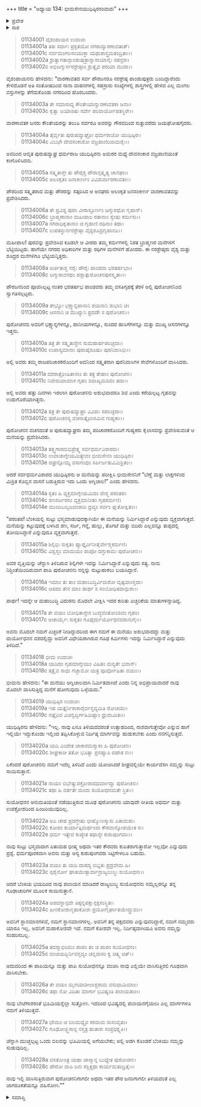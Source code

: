 +++
title = "ಅಧ್ಯಾಯ 134: ಭೀಮಸೇನಯುಧಿಷ್ಠಿರಸಂವಾದಃ"
+++

<details><summary>ಪ್ರವೇಶ</summary>


।।   ಓಂ ಓಂ ನಮೋ ನಾರಾಯಣಾಯ।।   ಶ್ರೀ ವೇದವ್ಯಾಸಾಯ ನಮಃ ।।

ಶ್ರೀ ಕೃಷ್ಣದ್ವೈಪಾಯನ ವೇದವ್ಯಾಸ ವಿರಚಿತ  

**ಶ್ರೀ ಮಹಾಭಾರತ**

**ಆದಿ ಪರ್ವ**

**ಜತುಗೃಹ ಪರ್ವ**

**ಅಧ್ಯಾಯ 134**

</details>


<details><summary>ಸಾರ</summary>

ವಾರಣಾವತದಲ್ಲಿ ಪಾಂಡವರ ಸ್ವಾಗತ, ಸತ್ಕಾರ; ಪುರೋಚನನಿಂದ ಉಡುಗೊರೆಯಾಗಿ ಪಡೆದ ಅರಗಿನ ಮನೆಯ ಪ್ರವೇಶ (1-12). ಸಂಶಯಪಟ್ಟ ಯುಧಿಷ್ಠಿರ-ಭೀಮರ ಸಂವಾದ (13-28).

</details>


> 01134001 ವೈಶಂಪಾಯನ ಉವಾಚ।  
01134001a ತತಃ ಸರ್ವಾಃ ಪ್ರಕೃತಯೋ ನಗರಾದ್ವಾರಣಾವತಾತ್।  
01134001c ಸರ್ವಮಂಗಲಸಂಯುಕ್ತಾ ಯಥಾಶಾಸ್ತ್ರಮತಂದ್ರಿತಾಃ।।  
01134002a ಶ್ರುತ್ವಾಗತಾನ್ಪಾಂಡುಪುತ್ರಾನ್ನಾನಾಯಾನೈಃ ಸಹಸ್ರಶಃ।  
01134002c ಅಭಿಜಗ್ಮುರ್ನರಶ್ರೇಷ್ಠಾಂ ಶ್ರುತ್ವೈವ ಪರಯಾ ಮುದಾ।।

ವೈಶಂಪಾಯನನು ಹೇಳಿದನು: “ವಾರಣಾವತದ ಸರ್ವ ಪೌರಜನರೂ ನರಶ್ರೇಷ್ಠ ಪಾಂಡುಪುತ್ರರು ಬಂದಿದ್ದಾರೆಂದು ಕೇಳಿದೊಡನೆ ಅತಿ ಸಂತೋಷದಿಂದ ನಾನಾ ವಾಹನಗಳಲ್ಲಿ ಸಹಸ್ರಾರು ಸಂಖ್ಯೆಗಳಲ್ಲಿ ಶಾಸ್ತ್ರಗಳಲ್ಲಿ ಹೇಳಿದ ಎಲ್ಲ ಮಂಗಲ ವಸ್ತುಗಳನ್ನು ತೆಗೆದುಕೊಂಡು ನಗರದಿಂದ ಹೊರಬಂದರು.

> 01134003a ತೇ ಸಮಾಸಾದ್ಯ ಕೌಂತೇಯಾನ್ವಾರಣಾವತಕಾ ಜನಾಃ।  
01134003c ಕೃತ್ವಾ ಜಯಾಶಿಷಃ ಸರ್ವೇ ಪರಿವಾರ್ಯೋಪತಸ್ಥಿರೇ।।

ವಾರಣಾವತಕ ಜನರು ಕೌಂತೇಯರನ್ನು ತಲುಪಿ ಸರ್ವರೂ ಅವರನ್ನು ಗೌರವದಿಂದ ಸುತ್ತುವರೆದು ಜಯಘೋಷಗೈದರು.

> 01134004a ತೈರ್ವೃತಃ ಪುರುಷವ್ಯಾಘ್ರೋ ಧರ್ಮರಾಜೋ ಯುಧಿಷ್ಠಿರಃ।  
01134004c ವಿಬಭೌ ದೇವಸಂಕಾಶೋ ವಜ್ರಪಾಣಿರಿವಾಮರೈಃ।।

ಅವರಿಂದ ಆವೃತ ಪುರುಷವ್ಯಾಘ್ರ ಧರ್ಮರಾಜ ಯುಧಿಷ್ಠಿರನು ಅಮರರ ಮಧ್ಯೆ ದೇವಸಂಕಾಶ ವಜ್ರಪಾಣಿಯಂತೆ ಕಂಗೊಳಿಸಿದನು.

> 01134005a ಸತ್ಕೃತಾಸ್ತೇ ತು ಪೌರೈಶ್ಚ ಪೌರಾನ್ಸತ್ಕೃತ್ಯ ಚಾನಘಾಃ।  
01134005c ಅಲಂಕೃತಂ ಜನಾಕೀರ್ಣಂ ವಿವಿಶುರ್ವಾರಣಾವತಂ।।

ಪೌರರಿಂದ ಸತ್ಕೃತರಾದ ಮತ್ತು ಪೌರರನ್ನು ಸತ್ಕರಿಸಿದ ಆ ಅನಘರು ಅಲಂಕೃತ ಜನಸಂಕೀರ್ಣ ವಾರಣಾವತವನ್ನು ಪ್ರವೇಶಿಸಿದರು.

> 01134006a ತೇ ಪ್ರವಿಶ್ಯ ಪುರಂ ವೀರಾಸ್ತೂರ್ಣಂ ಜಗ್ಮುರಥೋ ಗೃಹಾನ್।  
01134006c ಬ್ರಾಹ್ಮಣಾನಾಂ ಮಹೀಪಾಲ ರತಾನಾಂ ಸ್ವೇಷು ಕರ್ಮಸು।।  
01134007a ನಗರಾಧಿಕೃತಾನಾಂ ಚ ಗೃಹಾಣಿ ರಥಿನಾಂ ತಥಾ।  
01134007c ಉಪತಸ್ಥುರ್ನರಶ್ರೇಷ್ಠಾ ವೈಶ್ಯಶೂದ್ರಗೃಹಾನಪಿ।।

ಮಹೀಪಾಲ! ಪುರವನ್ನು ಪ್ರವೇಶಿಸಿದ ಕೂಡಲೇ ಆ ವೀರರು ತಮ್ಮ ಕರ್ಮಗಳಲ್ಲಿ ನಿರತ ಬ್ರಾಹ್ಮಣರ ಮನೆಗಳಿಗೆ ಭೆಟ್ಟಿಯಿಟ್ಟರು. ಹಾಗೆಯೇ ನಗರದ ಅಧಿಕಾರಿಗಳ ಮತ್ತು ರಥಿಗಳ ಮನೆಗಳಿಗೆ ಹೋದರು. ಈ ನರಶ್ರೇಷ್ಠರು ವೈಶ್ಯ ಮತ್ತು ಶೂದ್ರರ ಮನೆಗಳಿಗೂ ಭೆಟ್ಟಿಯನ್ನಿತ್ತರು.

> 01134008a ಅರ್ಚಿತಾಶ್ಚ ನರೈಃ ಪೌರೈಃ ಪಾಂಡವಾ ಭರತರ್ಷಭಾಃ।  
01134008c ಜಗ್ಮುರಾವಸಥಂ ಪಶ್ಚಾತ್ಪುರೋಚನಪುರಸ್ಕೃತಾಃ।।

ಪೌರಜನರಿಂದ ಪೂಜಿಸಿಲ್ಪಟ್ಟ ನಂತರ ಭರತರ್ಷಭ ಪಾಂಡವರು ತಮ್ಮ ವಸತಿಗೃಹಕ್ಕೆ ತೆರಳಿ ಅಲ್ಲಿ ಪುರೋಚನನಿಂದ ಸ್ವಾಗತಿಸಲ್ಪಟ್ಟರು.

> 01134009a ತೇಭ್ಯೋ ಭಕ್ಷ್ಯಾನ್ನಪಾನಾನಿ ಶಯನಾನಿ ಶುಭಾನಿ ಚ।  
01134009c ಆಸನಾನಿ ಚ ಮುಖ್ಯಾನಿ ಪ್ರದದೌ ಸ ಪುರೋಚನಃ।।

ಪುರೋಚನನು ಅವರಿಗೆ ಭಕ್ಷ್ಯಾನ್ನಗಳನ್ನೂ, ಪಾನೀಯಗಳನ್ನೂ, ಸುಂದರ ಹಾಸಿಗೆಗಳನ್ನೂ ಮತ್ತು ಮುಖ್ಯ ಆಸನಗಳನ್ನೂ ಇತ್ತನು.

> 01134010a ತತ್ರ ತೇ ಸತ್ಕೃತಾಸ್ತೇನ ಸುಮಹಾರ್ಹಪರಿಚ್ಛದಾಃ।   
01134010c ಉಪಾಸ್ಯಮಾನಾಃ ಪುರುಷೈರೂಷುಃ ಪುರನಿವಾಸಿಭಿಃ।।

ಅಲ್ಲಿ ಅವರು ತಮ್ಮ ರಾಜಪರಿಚಾರಕರೊಂದಿಗೆ ಅವನಿಂದ ಸತ್ಕೃತರಾಗಿ ಪುರನಿವಾಸಿಗಳ ಸೇವೆಗಳೊಂದಿಗೆ ವಾಸಿಸಿದರು.

> 01134011a ದಶರಾತ್ರೋಷಿತಾನಾಂ ತು ತತ್ರ ತೇಷಾಂ ಪುರೋಚನಃ।  
01134011c ನಿವೇದಯಾಮಾಸ ಗೃಹಂ ಶಿವಾಖ್ಯಮಶಿವಂ ತದಾ।।

ಅಲ್ಲಿ ಅವರು ಹತ್ತು ದಿನಗಳು ಇರಲಾಗಿ ಪುರೋಚನನು ಅಶುಭವಾದರೂ ಶಿವ ಎಂದು ಕರೆಯಲ್ಪಟ್ಟ ಗೃಹವನ್ನು ಉಡುಗೊರೆಯಾಗಿತ್ತನು.

> 01134012a ತತ್ರ ತೇ ಪುರುಷವ್ಯಾಘ್ರಾ ವಿವಿಶುಃ ಸಪರಿಚ್ಛದಾಃ।  
01134012c ಪುರೋಚನಸ್ಯ ವಚನಾತ್ಕೈಲಾಸಮಿವ ಗುಹ್ಯಕಾಃ।।

ಪುರೋಚನನ ವಚನದಂತೆ ಆ ಪುರುಷವ್ಯಾಘ್ರರು ತಮ್ಮ ಪರಿಚಾರಕರೊಂದಿಗೆ ಗುಹ್ಯಕರು ಕೈಲಾಸವನ್ನು ಪ್ರವೇಶಿಸುವಂತೆ ಆ ಮನೆಯನ್ನು ಪ್ರವೇಶಿಸಿದರು.

> 01134013a ತತ್ತ್ವಗಾರಮಭಿಪ್ರೇಕ್ಷ್ಯ ಸರ್ವಧರ್ಮವಿಶಾರದಃ।  
01134013c ಉವಾಚಾಗ್ನೇಯಮಿತ್ಯೇವಂ ಭೀಮಸೇನಂ ಯುಧಿಷ್ಠಿರಃ।  
01134013e ಜಿಘ್ರನ್ಸೋಮ್ಯ ವಸಾಗಂಧಂ ಸರ್ಪಿರ್ಜತುವಿಮಿಶ್ರಿತಂ।।

ಆದರೆ ಸರ್ವಧರ್ಮವಿಶಾರದ ಯುಧಿಷ್ಠಿರನು ಆ ಮನೆಯನ್ನು ಪರೀಕ್ಷಿಸಿ ಭೀಮಸೇನನಿಗೆ “ಬೆಣ್ಣೆ ಮತ್ತು ಲಾಕ್ಷಗಳಿಂದ ಮಿಶ್ರಿತ ಕೊಬ್ಬಿನ ವಾಸನೆ ಬರುತ್ತಿರುವ ಇದು ಒಂದು ಅಗ್ನಿಜಾಲ!” ಎಂದು ಹೇಳಿದನು.

> 01134014a ಕೃತಂ ಹಿ ವ್ಯಕ್ತಮಾಗ್ನೇಯಮಿದಂ ವೇಶ್ಮ ಪರಂತಪ।  
01134014c ಶಣಸರ್ಜರಸಂ ವ್ಯಕ್ತಮಾನೀತಂ ಗೃಹಕರ್ಮಣಿ।  
01134014e ಮುಂಜಬಲ್ವಜವಂಶಾದಿ ದ್ರವ್ಯಂ ಸರ್ವಂ ಘೃತೋಕ್ಷಿತಂ।।

“ಪರಂತಪ! ಬೆಂಕಿಯಲ್ಲಿ ಸುಟ್ಟು ಭಸ್ಮಮಾಡುವುದಕ್ಕಾಗಿಯೇ ಈ ಮನೆಯನ್ನು ನಿರ್ಮಿಸಿದ್ದಾರೆ ಎನ್ನುವುದು ವ್ಯಕ್ತವಾಗುತ್ತದೆ. ಮನೆಯನ್ನು ಕಟ್ಟುವುದಕ್ಕೆ ಬಳಸಿದ ಶಣ, ಸರ್ಜ, ಗನ್ನೆ, ಹುಲ್ಲು, ತೊಗಟೆ ಮತ್ತು ಬಿದಿರು ಎಲ್ಲವನ್ನೂ ತುಪ್ಪದಲ್ಲಿ ತೋಯಿಸಿದ್ದಾರೆ ಎನ್ನುವುದೂ ವ್ಯಕ್ತವಾಗುತ್ತದೆ.

> 01134015a ಶಿಲ್ಪಿಭಿಃ ಸುಕೃತಂ ಹ್ಯಾಪ್ತೈರ್ವಿನೀತೈರ್ವೇಶ್ಮಕರ್ಮಣಿ।  
01134015c ವಿಶ್ವಸ್ತಂ ಮಾಮಯಂ ಪಾಪೋ ದಗ್ಧುಕಾಮಃ ಪುರೋಚನಃ।।

ಅವರ ವೃತ್ತಿಯನ್ನು ಚೆನ್ನಾಗಿ ತಿಳಿದಿರುವ ಶಿಲ್ಪಿಗಳೇ ಇದನ್ನು ನಿರ್ಮಿಸಿದ್ದಾರೆ ಎನ್ನುವುದು ಸತ್ಯ. ನಾನು ನಿಶ್ಚಿಂತೆಯಿಂದಿರುವಾಗ ಪಾಪಿ ಪುರೋಚನನು ನನ್ನನ್ನು ಸುಟ್ಟುಹಾಕಲು ಬಯಸಿದ್ದಾನೆ.

> 01134016a ಇಮಾಂ ತು ತಾಂ ಮಹಾಬುದ್ಧಿರ್ವಿದುರೋ ದೃಷ್ಟವಾಂಸ್ತದಾ।  
01134016c ಆಪದಂ ತೇನ ಮಾಂ ಪಾರ್ಥ ಸ ಸಂಬೋಧಿತವಾನ್ಪುರಾ।।

ಪಾರ್ಥ! ಇದನ್ನೇ ಆ ಮಹಾಬುದ್ಧಿ ವಿದುರನು ಮೊದಲೇ ವೀಕ್ಷಿಸಿ ಇದರ ಕುರಿತು ಎಚ್ಚರಿಕೆಯ ಮಾತುಗಳನ್ನಾಡಿದ್ದ.

> 01134017a ತೇ ವಯಂ ಬೋಧಿತಾಸ್ತೇನ ಬುದ್ಧವಂತೋಽಶಿವಂ ಗೃಹಂ।  
01134017c ಆಚಾರ್ಯೈಃ ಸುಕೃತಂ ಗೂಢೈರ್ದುರ್ಯೋಧನವಶಾನುಗೈಃ।।

ಅವನು ಮೊದಲೇ ನಮಗೆ ಎಚ್ಚರಿಕೆ ನೀಡಿದ್ದುದರಿಂದ ಈಗ ನಮಗೆ ಈ ಮನೆಯು ಅಶುಭವಾದದ್ದು ಮತ್ತು ದುರ್ಯೋಧನನ ವಶದಲ್ಲಿದ್ದು ಅವನಿಗೆ ವಿಧೇಯರಾಗಿರುವ ಗೂಢ ಕರ್ಮಿಗಳು ಇದನ್ನು ನಿರ್ಮಿಸಿದ್ದಾರೆ ಎನ್ನುವುದು ತಿಳಿದಿದೆ.”

> 01134018 ಭೀಮ ಉವಾಚ।  
01134018a ಯದಿದಂ ಗೃಹಮಾಗ್ನೇಯಂ ವಿಹಿತಂ ಮನ್ಯತೇ ಭವಾನ್।  
01134018c ತತ್ರೈವ ಸಾಧು ಗಚ್ಛಾಮೋ ಯತ್ರ ಪೂರ್ವೋಷಿತಾ ವಯಂ।।

ಭೀಮನು ಹೇಳಿದನು: “ಈ ಮನೆಯು ಅಗ್ನಿಜಾಲವಾಗಿ ನಿರ್ಮಿತವಾಗಿದೆ ಎಂದು ನಿನ್ನ ಅಭಿಪ್ರಾಯವಾದರೆ ನಾವು ಮೊದಲೇ ವಾಸಿಸುತ್ತಿದ್ದ ಮನೆಗೆ ಹೋಗುವುದು ಒಳ್ಳೆಯದು.”

> 01134019 ಯುಧಿಷ್ಠಿರ ಉವಾಚ।  
01134019a ಇಹ ಯತ್ತೈರ್ನಿರಾಕಾರೈರ್ವಸ್ತವ್ಯಮಿತಿ ರೋಚಯೇ।   
01134019c ನಷ್ಟೈರಿವ ವಿಚಿನ್ವದ್ಭಿರ್ಗತಿಮಿಷ್ಟಾಂ ಧ್ರುವಾಮಿತಃ।।

ಯುಧಿಷ್ಠಿರನು ಹೇಳಿದನು: “ಇಲ್ಲ. ನಾವು ಏನೂ ತಿಳಿಯದವರಂತೆ ಉತ್ಸಾಹದಿಂದ, ನಾಶವಾಗುತ್ತೇವೋ ಎನ್ನುವ ಹಾಗೆ ಇಲ್ಲಿಯೇ ಇದ್ದುಕೊಂಡು ಇಲ್ಲಿಂದ ತಪ್ಪಿಸಿಕೊಳ್ಳುವ ನಿರ್ದಿಷ್ಠ ಮಾರ್ಗವನ್ನು ಹುಡುಕಬೇಕು ಎಂದು ನನಗನ್ನಿಸುತ್ತದೆ.

> 01134020a ಯದಿ ವಿಂದೇತ ಚಾಕಾರಮಸ್ಮಾಕಂ ಹಿ ಪುರೋಚನಃ।  
01134020c ಶೀಘ್ರಕಾರೀ ತತೋ ಭೂತ್ವಾ ಪ್ರಸಹ್ಯಾಪಿ ದಹೇತ ನಃ।।

ಏಕೆಂದರೆ ಪುರೋಚನನು ನಮಗೆ ಇದೆಲ್ಲ ತಿಳಿದಿದೆ ಎಂದು ಯೋಚಿಸಿದರೆ ಶೀಘ್ರದಲ್ಲಿಯೇ ಕಾರ್ಯವೆಸಗಿ ನಮ್ಮನ್ನು ಸುಟ್ಟು ಸಾಯಿಸುತ್ತಾನೆ.

> 01134021a ನಾಯಂ ಬಿಭೇತ್ಯುಪಕ್ರೋಶಾದಧರ್ಮಾದ್ವಾ ಪುರೋಚನಃ।  
01134021c ತಥಾ ಹಿ ವರ್ತತೇ ಮಂದಃ ಸುಯೋಧನಮತೇ ಸ್ಥಿತಃ।।

ಸುಯೋಧನನ ಅನುಮತಿಯಂತೆ ನಡೆಯುತ್ತಿರುವ ಮೂಢ ಪುರೋಚನನು ಯಾವುದೇ ರೀತಿಯ ಅಧರ್ಮ ಮತ್ತು ಉಪಕ್ರೋಶದಿಂದ ಹಿಂಜರಿಯುವುದಿಲ್ಲ.

> 01134022a ಅಪಿ ಚೇಹ ಪ್ರದಗ್ಧೇಷು ಭೀಷ್ಮೋಽಸ್ಮಾಸು ಪಿತಾಮಹಃ।   
01134022c ಕೋಪಂ ಕುರ್ಯಾತ್ಕಿಮರ್ಥಂವಾ ಕೌರವಾನ್ಕೋಪಯೇತ ಸಃ।  
01134022e ಧರ್ಮ ಇತ್ಯೇವ ಕುಪ್ಯೇತ ತಥಾನ್ಯೇ ಕುರುಪುಂಗವಾಃ।।

ನಾವು ಸುಟ್ಟು ಭಸ್ಮವಾದಾಗ ಪಿತಾಮಹ ಭೀಷ್ಮ ಅಥವಾ ಇತರ ಕೌರವರು ಕುಪಿತರಾಗುತ್ತಾರೋ ಇಲ್ಲವೋ ಎನ್ನುವುದು ಪ್ರಶ್ನೆ. ಧರ್ಮಪೂರಕವಾಗಿ ಅವನು ಮತ್ತು ಅನ್ಯ ಕುರುಪುಂಗವರು ಸಿಟ್ಟಿಗೇಳಲೂ ಬಹುದು.

> 01134023a ವಯಂ ತು ಯದಿ ದಾಹಸ್ಯ ಬಿಭ್ಯತಃ ಪ್ರದ್ರವೇಮ ಹಿ।  
01134023c ಸ್ಪಶೈರ್ನೋ ಘಾತಯೇತ್ಸಾರ್ವಾನ್ರಾಜ್ಯಲುಬ್ಧಃ ಸುಯೋಧನಃ।।

ಆದರೆ ಬೆಂಕಿಯ ಭಯದಿಂದ ನಾವು ಪಲಾಯನ ಮಾಡಿದರೆ ರಾಜ್ಯಲುಬ್ಧ ಸುಯೋಧನನು ನಮ್ಮೆಲ್ಲರನ್ನೂ ತನ್ನ ಗೂಢಾಚಾರಿಗಳ ಮೂಲಕ ಸಾಯಿಸುತ್ತಾನೆ.

> 01134024a ಅಪದಸ್ಥಾನ್ಪದೇ ತಿಷ್ಠನ್ನಪಕ್ಷಾನ್ಪಕ್ಷಸಂಸ್ಥಿತಃ।  
01134024c ಹೀನಕೋಶಾನ್ಮಹಾಕೋಶಃ ಪ್ರಯೋಗೈರ್ಘಾತಯೇದ್ಧ್ರುವಂ।।

ಅವನಿಗೆ ಸ್ಥಾನಮಾನಗಳಿವೆ, ನಮಗೆ ಸ್ಥಾನಮಾನಗಳಿಲ್ಲ. ಅವನಿಗೆ ತನ್ನ ಪಕ್ಷದವರು ಎನ್ನುವುವರಿದ್ದಾರೆ, ನಮಗೆ ನಮ್ಮವರು ಯಾರೂ ಇಲ್ಲ. ಅವನಿಗೆ ಮಹಾಕೋಶವೇ ಇದೆ. ನಮಗೆ ಕೋಶವೇ ಇಲ್ಲ. ನಿರ್ದಿಷ್ಠವಾಗಿಯೂ ಅವನು ನಮ್ಮನ್ನು ಸಂಹರಿಸಬಲ್ಲ.

> 01134025a ತದಸ್ಮಾಭಿರಿಮಂ ಪಾಪಂ ತಂ ಚ ಪಾಪಂ ಸುಯೋಧನಂ।   
01134025c ವಂಚಯದ್ಭಿರ್ನಿವಸ್ತವ್ಯಂ ಚನ್ನವಾಸಂ ಕ್ವ ಚಿತ್ಕ್ವ ಚಿತ್।।

ಆದುದರಿಂದ ಈ ಪಾಪಿಯನ್ನೂ ಮತ್ತು ಪಾಪಿ ಸುಯೋಧನನ್ನೂ ವಂಚಿಸಿ ನಾವು ಎಲ್ಲಿಯೇ ವಾಸಿಸುತ್ತಿರಲಿ ಗೂಢವಾಗಿ ವಾಸಿಸಬೇಕು.

> 01134026a ತೇ ವಯಂ ಮೃಗಯಾಶೀಲಾಶ್ಚರಾಮ ವಸುಧಾಮಿಮಾಂ।  
01134026c ತಥಾ ನೋ ವಿದಿತಾ ಮಾರ್ಗಾ ಭವಿಷ್ಯಂತಿ ಪಲಾಯತಾಂ।।

ನಾವು ಬೇಟೆಗಾರರಂತೆ ಭೂಮಿಯನ್ನೆಲ್ಲಾ ಸುತ್ತೋಣ. ಇದರಿಂದ ಭವಿಷ್ಯದಲ್ಲಿ ಪಲಾಯನಗೈಯಲು ಎಲ್ಲ ಮಾರ್ಗಗಳೂ ನಮಗೆ ತಿಳಿಯುತ್ತವೆ.

> 01134027a ಭೌಮಂ ಚ ಬಿಲಮದ್ಯೈವ ಕರವಾಮ ಸುಸಂವೃತಂ।  
01134027c ಗೂಢೋಚ್ಛ್ವಸಾನ್ನ ನಸ್ತತ್ರ ಹುತಾಶಃ ಸಂಪ್ರಧಕ್ಷ್ಯತಿ।।

ಚೆನ್ನಾಗಿ ಮುಚ್ಚಲ್ಪಟ್ಟ ಒಂದು ಬಿಲವನ್ನು ಭೂಮಿಯಲ್ಲಿ ಅಗೆಯಬೇಕು; ಅಲ್ಲಿ ಅಡಗಿ ಕೊಂಡರೆ ಬೆಂಕಿಯು ನಮ್ಮನ್ನು ಸುಡುವುದಿಲ್ಲ.

> 01134028a ವಸತೋಽತ್ರ ಯಥಾ ಚಾಸ್ಮಾನ್ನ ಬುಧ್ಯೇತ ಪುರೋಚನಃ।  
01134028c ಪೌರೋ ವಾಪಿ ಜನಃ ಕಶ್ಚಿತ್ತಥಾ ಕಾರ್ಯಮತಂದ್ರಿತೈಃ।।

ನಾವು ಇಲ್ಲಿ ವಾಸಿಸುತ್ತಿರುವಾಗ ಪುರೋಚನನಿಗಾಗಲೀ ಅಥವಾ ಇತರ ಪೌರ ಜನರಿಗಾಗಲೀ ತಿಳಿಯದಂತೆ ಎಲ್ಲ ಜಾಗರೂಕತೆಯನ್ನೂ ವಹಿಸೋಣ.””



<details><summary>ಸಮಾಪ್ತಿ</summary>

ಇತಿ ಶ್ರೀ ಮಹಾಭಾರತೇ ಆದಿಪರ್ವಣಿ ಜತುಗೃಹಪರ್ವಣಿ ಭೀಮಸೇನಯುಧಿಷ್ಠಿರಸಂವಾದೇ ಚತುಸ್ತ್ರಿಂಶದಧಿಕಶತತಮೋಽಧ್ಯಾಯಃ।।  
ಇದು ಶ್ರೀ ಮಹಾಭಾರತದಲ್ಲಿ ಆದಿಪರ್ವದಲ್ಲಿ ಜತುಗೃಹ ಪರ್ವದಲ್ಲಿ ಭೀಮಸೇನಯುಧಿಷ್ಠಿರಸಂವಾದ ಎನ್ನುವ ನೂರಾಮೂವತ್ತ್ನಾಲ್ಕನೆಯ ಅಧ್ಯಾಯವು.



</details>


